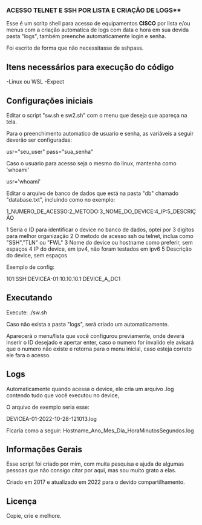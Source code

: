 ### ACESSO TELNET E SSH POR LISTA E CRIAÇÃO DE LOGS**

Esse é um scritp shell para acesso de equipamentos **CISCO** por lista e/ou menus com a criação automatica de logs com data e hora 
em sua devida pasta "logs", também preenche automaticamente login e senha. 

Foi escrito de forma que não necessitasse de sshpass.

## Itens necessários para execução do código

-Linux ou WSL
-Expect

## Configurações iniciais

Editar o script "sw.sh e sw2.sh" com o menu que deseja que apareça na tela. 

Para o preenchimento automatico de usuario e senha, as variáveis a seguir deverão ser configuradas:

usr="seu_user"
pass="sua_senha"

Caso o usuario para acesso seja o mesmo do linux, mantenha como 'whoami'

usr='whoami'

Editar o arquivo de banco de dados que está na pasta "db" chamado "database.txt", incluindo como no exemplo:

1_NUMERO_DE_ACESSO:2_METODO:3_NOME_DO_DEVICE:4_IP:5_DESCRIÇÃO

1 Seria o ID para identificar o device no banco de dados, optei por 3 digitos para melhor organização
2 O metodo de acesso ssh ou telnet, inclua como "SSH","TLN" ou "FWL"
3 Nome do device ou hostname como preferir, sem espaços
4 IP do device, em ipv4, não foram testados em ipv6
5 Descrição do device, sem espaços

Exemplo de config:

101:SSH:DEVICEA-01:10.10.10.1:DEVICE_A_DC1

## Executando

Execute: ./sw.sh

Caso não exista a pasta "logs", será criado um automaticamente.

Aparecerá o menu/lista que você configurou previamente, onde deverá inserir o ID desejado e apertar enter,
caso o numero for invalido ele avisará que o numero não existe e retorna para o menu inicial, caso esteja 
correto ele fara o acesso.

## Logs

Automaticamente quando acessa o device, ele cria um arquivo .log contendo tudo que você executou no device,

O arquivo de exemplo seria esse:

DEVICEA-01-2022-10-28-121013.log

Ficaria como a seguir: Hostname_Ano_Mes_Dia_HoraMinutosSegundos.log

## Informações Gerais

Esse script foi criado por mim, com muita pesquisa e ajuda de algumas pessoas que não consigo citar por aqui,
mas sou muito grato a elas. 

Criado em 2017 e atualizado em 2022 para o devido compartilhamento.

## Licença

Copie, crie e melhore.
